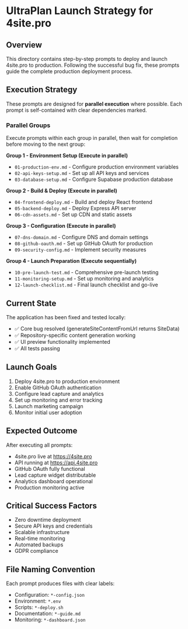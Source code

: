 # UltraPlan Launch Strategy for 4site.pro

## Overview
This directory contains step-by-step prompts to deploy and launch 4site.pro to production. Following the successful bug fix, these prompts guide the complete production deployment process.

## Execution Strategy
These prompts are designed for **parallel execution** where possible. Each prompt is self-contained with clear dependencies marked.

### Parallel Groups
Execute prompts within each group in parallel, then wait for completion before moving to the next group:

**Group 1 - Environment Setup (Execute in parallel)**
- `01-production-env.md` - Configure production environment variables
- `02-api-keys-setup.md` - Set up all API keys and services
- `03-database-setup.md` - Configure Supabase production database

**Group 2 - Build & Deploy (Execute in parallel)**
- `04-frontend-deploy.md` - Build and deploy React frontend
- `05-backend-deploy.md` - Deploy Express API server
- `06-cdn-assets.md` - Set up CDN and static assets

**Group 3 - Configuration (Execute in parallel)**
- `07-dns-domain.md` - Configure DNS and domain settings
- `08-github-oauth.md` - Set up GitHub OAuth for production
- `09-security-config.md` - Implement security measures

**Group 4 - Launch Preparation (Execute sequentially)**
- `10-pre-launch-test.md` - Comprehensive pre-launch testing
- `11-monitoring-setup.md` - Set up monitoring and analytics
- `12-launch-checklist.md` - Final launch checklist and go-live

## Current State
The application has been fixed and tested locally:
- ✅ Core bug resolved (generateSiteContentFromUrl returns SiteData)
- ✅ Repository-specific content generation working
- ✅ UI preview functionality implemented
- ✅ All tests passing

## Launch Goals
1. Deploy 4site.pro to production environment
2. Enable GitHub OAuth authentication
3. Configure lead capture and analytics
4. Set up monitoring and error tracking
5. Launch marketing campaign
6. Monitor initial user adoption

## Expected Outcome
After executing all prompts:
- 4site.pro live at https://4site.pro
- API running at https://api.4site.pro
- GitHub OAuth fully functional
- Lead capture widget distributable
- Analytics dashboard operational
- Production monitoring active

## Critical Success Factors
- Zero downtime deployment
- Secure API keys and credentials
- Scalable infrastructure
- Real-time monitoring
- Automated backups
- GDPR compliance

## File Naming Convention
Each prompt produces files with clear labels:
- Configuration: `*-config.json`
- Environment: `*.env`
- Scripts: `*-deploy.sh`
- Documentation: `*-guide.md`
- Monitoring: `*-dashboard.json`